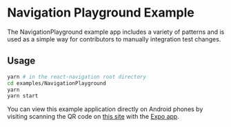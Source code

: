 # Navigation Playground Example

The NavigationPlayground example app includes a variety of patterns and is used as a simple way for contributors to manually integration test changes.

## Usage

```bash
yarn # in the react-navigation root directory
cd examples/NavigationPlayground
yarn
yarn start
```

You can view this example application directly on Android phones by visiting scanning the QR code on [this site](https://exp.host/@react-navigation/NavigationPlayground) with the [Expo app](https://play.google.com/store/apps/details?id=host.exp.exponent&hl=en).
